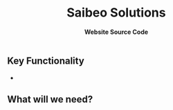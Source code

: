 <h1 align="center">Saibeo Solutions</h1>
    <div align="center">
     <strong>
       Website Source Code
     </strong>
    </div>
<br />

## Key Functionality

* 

## What will we need?